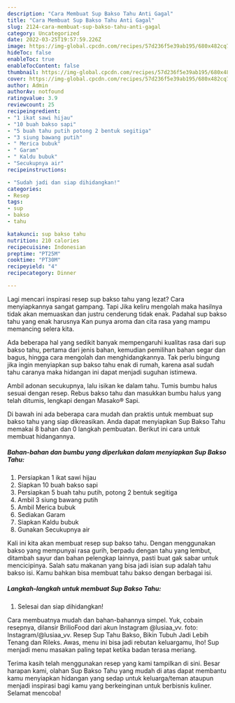 ```yaml
---
description: "Cara Membuat Sup Bakso Tahu Anti Gagal"
title: "Cara Membuat Sup Bakso Tahu Anti Gagal"
slug: 2124-cara-membuat-sup-bakso-tahu-anti-gagal
category: Uncategorized
date: 2022-03-25T19:57:59.226Z
image: https://img-global.cpcdn.com/recipes/57d236f5e39ab195/680x482cq70/sup-bakso-tahu-foto-resep-utama.jpg
hideToc: false
enableToc: true
enableTocContent: false
thumbnail: https://img-global.cpcdn.com/recipes/57d236f5e39ab195/680x482cq70/sup-bakso-tahu-foto-resep-utama.jpg
cover: https://img-global.cpcdn.com/recipes/57d236f5e39ab195/680x482cq70/sup-bakso-tahu-foto-resep-utama.jpg
author: Admin
authorAv: notfound
ratingvalue: 3.9
reviewcount: 25
recipeingredient:
- "1 ikat sawi hijau"
- "10 buah bakso sapi"
- "5 buah tahu putih potong 2 bentuk segitiga"
- "3 siung bawang putih"
- " Merica bubuk"
- " Garam"
- " Kaldu bubuk"
- "Secukupnya air"
recipeinstructions:

- "Sudah jadi dan siap dihidangkan!"
categories:
- Resep
tags:
- sup
- bakso
- tahu

katakunci: sup bakso tahu 
nutrition: 210 calories
recipecuisine: Indonesian
preptime: "PT25M"
cooktime: "PT30M"
recipeyield: "4"
recipecategory: Dinner

---
```



Lagi mencari inspirasi resep sup bakso tahu yang lezat? Cara menyiapkannya sangat gampang. Tapi Jika keliru mengolah maka hasilnya tidak akan memuaskan dan justru cenderung tidak enak. Padahal sup bakso tahu yang enak harusnya Kan punya aroma dan cita rasa yang mampu memancing selera kita.


Ada beberapa hal yang sedikit banyak mempengaruhi kualitas rasa dari sup bakso tahu, pertama dari jenis bahan, kemudian pemilihan bahan segar dan bagus, hingga cara mengolah dan menghidangkannya. Tak perlu bingung jika ingin menyiapkan sup bakso tahu enak di rumah, karena asal sudah tahu caranya maka hidangan ini dapat menjadi suguhan istimewa.

Ambil adonan secukupnya, lalu isikan ke dalam tahu. Tumis bumbu halus sesuai dengan resep. Rebus bakso tahu dan masukkan bumbu halus yang telah ditumis, lengkapi dengan Masako® Sapi.


Di bawah ini ada beberapa cara mudah dan praktis untuk membuat sup bakso tahu yang siap dikreasikan. Anda dapat menyiapkan Sup Bakso Tahu memakai 8 bahan dan 0 langkah pembuatan. Berikut ini cara untuk membuat hidangannya.

<!--inarticleads1-->

##### Bahan-bahan dan bumbu yang diperlukan dalam menyiapkan Sup Bakso Tahu:

1. Persiapkan 1 ikat sawi hijau
1. Siapkan 10 buah bakso sapi
1. Persiapkan 5 buah tahu putih, potong 2 bentuk segitiga
1. Ambil 3 siung bawang putih
1. Ambil  Merica bubuk
1. Sediakan  Garam
1. Siapkan  Kaldu bubuk
1. Gunakan Secukupnya air


Kali ini kita akan membuat resep sup bakso tahu. Dengan menggunakan bakso yang mempunyai rasa gurih, berpadu dengan tahu yang lembut, ditambah sayur dan bahan pelengkap lainnya, pasti buat gak sabar untuk mencicipinya. Salah satu makanan yang bisa jadi isian sup adalah tahu bakso isi. Kamu bahkan bisa membuat tahu bakso dengan berbagai isi. 

<!--inarticleads2-->

##### Langkah-langkah untuk membuat Sup Bakso Tahu:


1. Selesai dan siap dihidangkan!

Cara membuatnya mudah dan bahan-bahannya simpel. Yuk, cobain resepnya, dilansir BrilioFood dari akun Instagram @lusiaa_vv. foto: Instagram/@lusiaa_vv. Resep Sup Tahu Bakso, Bikin Tubuh Jadi Lebih Tenang dan Rileks. Awas, menu ini bisa jadi rebutan keluargamu, lho! Sup menjadi menu masakan paling tepat ketika badan terasa meriang. 

Terima kasih telah menggunakan resep yang kami tampilkan di sini. Besar harapan kami, olahan Sup Bakso Tahu yang mudah di atas dapat membantu kamu menyiapkan hidangan yang sedap untuk keluarga/teman ataupun menjadi inspirasi bagi kamu yang berkeinginan untuk berbisnis kuliner. Selamat mencoba!

